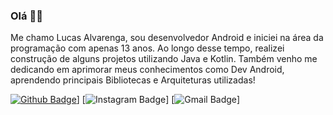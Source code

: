 ### Olá ✌🏻

Me chamo Lucas Alvarenga, sou desenvolvedor Android e iniciei na área da programação com apenas 13 anos. Ao longo desse tempo, realizei construção de alguns projetos utilizando Java e Kotlin. Também venho me dedicando em aprimorar meus conhecimentos como Dev Android, aprendendo principais Bibliotecas e Arquiteturas utilizadas!

[![Github Badge](https://img.shields.io/badge/-Github-000?style=flat-square&logo=Github&logoColor=white&link=https://github.com/Alvarenga-Dev)](https://github.com/Alvarenga-Dev)]
[![Instagram Badge](https://img.shields.io/badge/-Instagram-FF5976?style=flat-square&logo=Instagram&logoColor=white&link=https://www.instagram.com/alvarenga.dev/)]
[![Gmail Badge](https://img.shields.io/badge/-Gmail-c14438?style=flat-square&logo=Gmail&logoColor=white&link=mailto:llucasallvarenga@gmail.com)]

<!--
- 🎈 Criador de conteúdo no instagram: [@Alvarenga.dev](https://www.instagram.com/alvarenga.dev/)
- 🙋🏻‍♂️ Meu LinkedIn: [Lucas Alvarenga](https://www.linkedin.com/in/llucasallvarenga/)
- 📪 E-mail de contato: llucasallvarenga@gmail.com
-->
